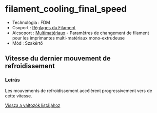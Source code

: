 # filament\_cooling\_final\_speed

* Technológia : FDM
* Csoport : [Réglages du Filament](../filament_settings/filament_settings.md)
* Alcsoport : [Multimatériaux](../filament_settings/filament_settings.md#multimatériaux) - Paramètres de changement de filament pour les imprimantes multi-matériaux mono-extrudeuse
* Mód : Szakértő

## Vitesse du dernier mouvement de refroidissement

### Leírás

Les mouvements de refroidissement accélèrent progressivement vers de cette vitesse.

[Vissza a változók listájához](variable_list.md)

